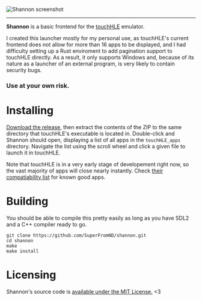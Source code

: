 ![Shannon screenshot](https://github.com/SuperFromND/b/assets/22881403/a3a229d0-16a0-424f-abc7-fe0b70763245)

---
**Shannon** is a basic frontend for the [touchHLE](https://touchhle.org/) emulator.

I created this launcher mostly for my personal use, as touchHLE's current frontend does not allow for more than 16 apps to be displayed, and I had difficulty setting up a Rust enviroment to add pagination support to touchHLE directly. As a result, it only supports Windows and, because of its nature as a launcher of an external program, is very likely to contain security bugs. 
### **Use at your own risk.**
# Installing
[Download the release](https://github.com/SuperFromND/shannon/releases/latest/download/shannon-windows.zip), then extract the contents of the ZIP to the same directory that touchHLE's executable is located in. Double-click and Shannon should open, displaying a list of all apps in the `touchHLE_apps` directory. Navigate the list using the scroll wheel and click a given file to launch it in touchHLE.

Note that touchHLE is in a very early stage of developement right now, so the vast majority of apps will close nearly instantly. Check [their compatiability list](https://github.com/hikari-no-yume/touchHLE/blob/trunk/APP_SUPPORT.md) for known good apps.
# Building
You should be able to compile this pretty easily as long as you have SDL2 and a C++ compiler ready to go.
```
git clone https://github.com/SuperFromND/shannon.git
cd shannon
make
make install
```
# Licensing
Shannon's source code is [available under the MIT License.](https://raw.githubusercontent.com/SuperFromND/example/master/LICENSE) <3